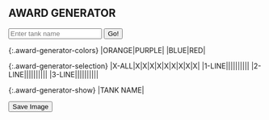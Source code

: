
## AWARD GENERATOR

<input class="award-generator-text" type="text" placeholder="Enter tank name" maxlength="20">
<input class="award-generator-submit" onclick="enterTankName();" type="submit" value="Go!">

{:.award-generator-colors}
|<a class="orange" onclick="colorOrange();">ORANGE</a>|<a class="purple" onclick="colorPurple();">PURPLE</a>|
|<a class="blue" onclick="colorBlue();">BLUE</a>|<a class="red" onclick="colorRed();">RED</a>|

{:.award-generator-selection}
|<a class="gray" onclick="xAll();">X-ALL</a>|<a class="gray" onclick="noStar();">X</a>|<a class="gray" onclick="noTank();">X</a>|<a class="gray" onclick="noMedal();">X</a>|<a class="gray" onclick="noSword();">X</a>|<a class="gray" onclick="noDoT();">X</a>|<a class="gray" onclick="noCup();">X</a>|<a class="gray" onclick="noPH();">X</a>|<a class="gray" onclick="noWC();">X</a>|<a class="gray" onclick="noLB();">X</a>|
|<a class="gray" onclick="oneLine();">1-LINE</a>|<a onclick="singleStar();"><span class="awards-sprite a0-1"></span></a>|<a onclick="bronzeTank();"><span class="awards-sprite a1-1"></span></a>|<a onclick="combatMedal();"><span class="awards-sprite a2-1"></span></a>|<a onclick="shiningSword();"><span class="awards-sprite a3-1"></span></a>|<a onclick="defenderOfTruth();"><span class="awards-sprite a4-3"></span></a>|<a onclick="bronzeCup();"><span class="awards-sprite a5-1"></span></a>|<a onclick="purpleHeart();"><span class="awards-sprite a6-1"></span></a>|<a onclick="warCorrespondent();"><span class="awards-sprite a7-1"></span></a>|<a onclick="lightBulb();"><span class="awards-sprite a8-1"></span></a>|
|<a class="gray" onclick="twoLine();">2-LINE</a>|<a onclick="doubleStar();"><span class="awards-sprite a0-2"></span></a>|<a onclick="silverTank();"><span class="awards-sprite a1-2"></span></a>|<a onclick="battleMedal();"><span class="awards-sprite a2-2"></span></a>|<a onclick="batteredSword();"><span class="awards-sprite a3-2"></span></a>|<a onclick="defenderOfTruth();"><span class="awards-sprite a4-3"></span></a>|<a onclick="silverCup();"><span class="awards-sprite a5-2"></span></a>|<a onclick="purpleHeart();"><span class="awards-sprite a6-1"></span></a>|<a onclick="warCorrespondent();"><span class="awards-sprite a7-1"></span></a>|<a onclick="lightBulb();"><span class="awards-sprite a8-1"></span></a>|
|<a class="gray" onclick="threeLine();">3-LINE</a>|<a onclick="tripleStar();"><span class="awards-sprite a0-3"></span></a>|<a onclick="goldTank();"><span class="awards-sprite a1-3"></span></a>|<a onclick="heroicMedal();"><span class="awards-sprite a2-3"></span></a>|<a onclick="rustySword();"><span class="awards-sprite a3-3"></span></a>|<a onclick="defenderOfTruth();"><span class="awards-sprite a4-3"></span></a>|<a onclick="goldCup();"><span class="awards-sprite a5-3"></span></a>|<a onclick="purpleHeart();"><span class="awards-sprite a6-1"></span></a>|<a onclick="warCorrespondent();"><span class="awards-sprite a7-1"></span></a>|<a onclick="lightBulb();"><span class="awards-sprite a8-1"></span></a>|

{:.award-generator-show}
|<span class="tank-name">TANK NAME</span><span class="awards-container"><span class="awards-sprite a0-3" id="award-generator-0"></span><span class="awards-sprite a1-3" id="award-generator-1"></span><span class="awards-sprite a2-3" id="award-generator-2"></span><span class="awards-sprite a3-3" id="award-generator-3"></span><span class="awards-sprite a4-3" id="award-generator-4"></span><span class="awards-sprite a5-3" id="award-generator-5"></span><span class="awards-sprite a6-1" id="award-generator-6"></span><span class="awards-sprite a7-1" id="award-generator-7"></span><span class="awards-sprite a8-1" id="award-generator-8"></span></span>|

<input class="award-generator-save" type="submit" value="Save Image">
